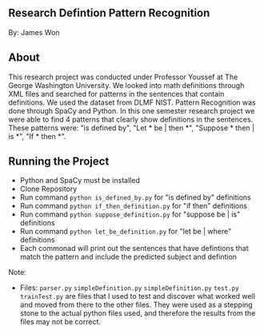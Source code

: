 ## Research Defintion Pattern Recognition
By: James Won

## About
This research project was conducted under Professor Youssef at The George Washington University. We looked into math definitions through XML files and searched for patterns in the sentences that contain definitions. We used the dataset from DLMF NIST. Pattern Recognition was done through SpaCy and Python. In this one semester research project we were able to find 4 patterns that clearly show definitions in the sentences. These patterns were: "is defined by", "Let * be | then *", "Suppose * then | is *", "If * then *".

## Running the Project
- Python and SpaCy must be installed
- Clone Repository
- Run command `python is_defined_by.py` for "is defined by" definitions
- Run command `python if_then_definition.py` for "if then" definitions
- Run command `python suppose_definition.py` for "suppose be | is" definitions
- Run command `python let_be_definition.py` for "let be | where" definitions
- Each commonad will print out the sentences that have defintions that match the pattern and include the predicted subject and defintion

Note: 
- Files: `parser.py` `simpleDefinition.py` `simpleDefinition.py` `test.py` `trainTest.py` are files that I used to test and discover what worked well and moved from there to the other files. They were used as a stepping stone to the actual python files used, and therefore the results from the files may not be correct.
